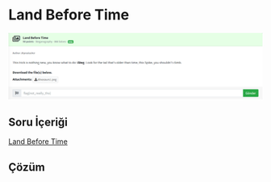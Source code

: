 # Land Before Time
![Soru](https://github.com/mel4mi/Huntress2023-Writeups/blob/main/Depo/Steganography/Land_Before_Time/Land_Before_Time.png)
## Soru İçeriği
[Land Before Time]()

## Çözüm


